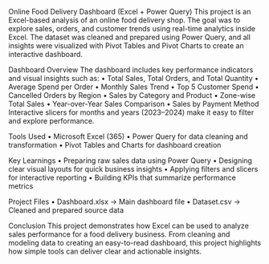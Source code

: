 Online Food Delivery Dashboard (Excel + Power Query) 
This project is an Excel-based analysis of an online food delivery shop. The goal was to 
explore sales, orders, and customer trends using real-time analytics inside Excel. 
The dataset was cleaned and prepared using Power Query, and all insights were visualized 
with Pivot Tables and Pivot Charts to create an interactive dashboard. 

Dashboard Overview 
The dashboard includes key performance indicators and visual insights such as: 
• Total Sales, Total Orders, and Total Quantity 
• Average Spend per Order 
• Monthly Sales Trend 
• Top 5 Customer Spend 
• Cancelled Orders by Region 
• Sales by Category and Product 
• Zone-wise Total Sales 
• Year-over-Year Sales Comparison 
• Sales by Payment Method 
Interactive slicers for months and years (2023–2024) make it easy to filter and explore 
performance. 

Tools Used 
• Microsoft Excel (365) 
• Power Query for data cleaning and transformation 
• Pivot Tables and Charts for dashboard creation 

Key Learnings 
• Preparing raw sales data using Power Query 
• Designing clear visual layouts for quick business insights 
• Applying filters and slicers for interactive reporting 
• Building KPIs that summarize performance metrics 

Project Files 
• Dashboard.xlsx → Main dashboard file 
• Dataset.csv → Cleaned and prepared source data 

Conclusion 
This project demonstrates how Excel can be used to analyze sales performance for a food 
delivery business. 
From cleaning and modeling data to creating an easy-to-read dashboard, this project 
highlights how simple tools can deliver clear and actionable insights. 
